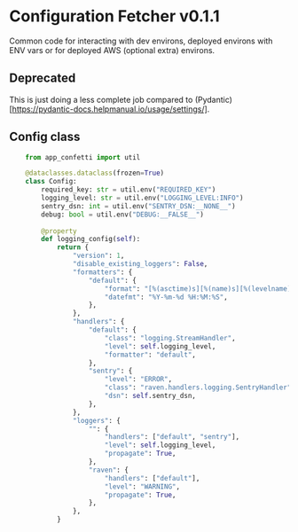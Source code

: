 # Configuration Fetcher v0.1.1

Common code for interacting with dev environs, deployed environs with ENV vars
or for deployed AWS (optional extra) environs.

## Deprecated

This is just doing a less complete job compared to (Pydantic)[https://pydantic-docs.helpmanual.io/usage/settings/].

## Config class

```python
    from app_confetti import util

    @dataclasses.dataclass(frozen=True)
    class Config:
        required_key: str = util.env("REQUIRED_KEY")
        logging_level: str = util.env("LOGGING_LEVEL:INFO")
        sentry_dsn: int = util.env("SENTRY_DSN:__NONE__")
        debug: bool = util.env("DEBUG:__FALSE__")
    
        @property
        def logging_config(self):
            return {
                "version": 1,
                "disable_existing_loggers": False,
                "formatters": {
                    "default": {
                        "format": "[%(asctime)s][%(name)s][%(levelname)s]: %(message)s",
                        "datefmt": "%Y-%m-%d %H:%M:%S",
                    },
                },
                "handlers": {
                    "default": {
                        "class": "logging.StreamHandler",
                        "level": self.logging_level,
                        "formatter": "default",
                    },
                    "sentry": {
                        "level": "ERROR",
                        "class": "raven.handlers.logging.SentryHandler",
                        "dsn": self.sentry_dsn,
                    },
                },
                "loggers": {
                    "": {
                        "handlers": ["default", "sentry"],
                        "level": self.logging_level,
                        "propagate": True,
                    },
                    "raven": {
                        "handlers": ["default"],
                        "level": "WARNING",
                        "propagate": True,
                    },
                },
            }
```
